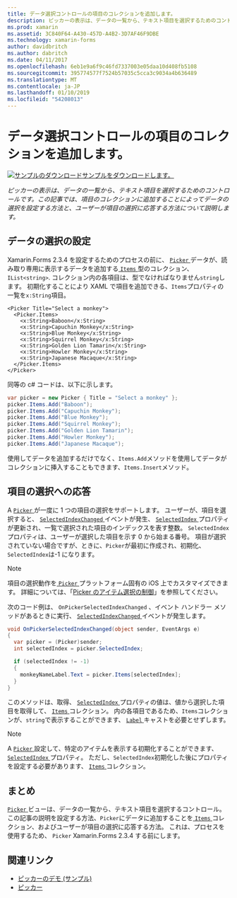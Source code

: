```yaml
---
title: データ選択コントロールの項目のコレクションを追加します。
description: ピッカーの表示は、データの一覧から、テキスト項目を選択するためのコントロールです。 この記事では、項目のコレクションに追加することによってデータの選択を設定する方法と、ユーザーが項目の選択に応答する方法について説明します。
ms.prod: xamarin
ms.assetid: 3C840F64-A430-457D-A4B2-3D7AF46F9DBE
ms.technology: xamarin-forms
author: davidbritch
ms.author: dabritch
ms.date: 04/11/2017
ms.openlocfilehash: 6eb1e9a6f9c46fd7337003e05daa10d408fb5108
ms.sourcegitcommit: 395774577f7524b57035c5cca3c9034a4b636489
ms.translationtype: MT
ms.contentlocale: ja-JP
ms.lasthandoff: 01/10/2019
ms.locfileid: "54208013"
---
```

# <a name="adding-data-to-a-pickers-items-collection"></a>データ選択コントロールの項目のコレクションを追加します。

[![サンプルのダウンロード](~/media/shared/download.png)サンプルをダウンロードします。](https://developer.xamarin.com/samples/xamarin-forms/UserInterface/PickerDemo/)

_ピッカーの表示は、データの一覧から、テキスト項目を選択するためのコントロールです。この記事では、項目のコレクションに追加することによってデータの選択を設定する方法と、ユーザーが項目の選択に応答する方法について説明します。_

## <a name="populating-a-picker-with-data"></a>データの選択の設定

Xamarin.Forms 2.3.4 を設定するためのプロセスの前に、 [ `Picker` ](xref:Xamarin.Forms.Picker)データが、読み取り専用に表示するデータを追加する[ `Items` ](xref:Xamarin.Forms.Picker.Items) 型のコレクション、`IList<string>`. コレクション内の各項目は、型でなければなりません`string`します。 初期化することにより XAML で項目を追加できる、`Items`プロパティの一覧を`x:String`項目。

```xaml
<Picker Title="Select a monkey">
  <Picker.Items>
    <x:String>Baboon</x:String>
    <x:String>Capuchin Monkey</x:String>
    <x:String>Blue Monkey</x:String>
    <x:String>Squirrel Monkey</x:String>
    <x:String>Golden Lion Tamarin</x:String>
    <x:String>Howler Monkey</x:String>
    <x:String>Japanese Macaque</x:String>
  </Picker.Items>
</Picker>
```

同等の c# コードは、以下に示します。

```csharp
var picker = new Picker { Title = "Select a monkey" };
picker.Items.Add("Baboon");
picker.Items.Add("Capuchin Monkey");
picker.Items.Add("Blue Monkey");
picker.Items.Add("Squirrel Monkey");
picker.Items.Add("Golden Lion Tamarin");
picker.Items.Add("Howler Monkey");
picker.Items.Add("Japanese Macaque");
```

使用してデータを追加するだけでなく、`Items.Add`メソッドを使用してデータがコレクションに挿入することもできます、`Items.Insert`メソッド。

## <a name="responding-to-item-selection"></a>項目の選択への応答

A [ `Picker` ](xref:Xamarin.Forms.Picker)が一度に 1 つの項目の選択をサポートします。 ユーザーが、項目を選択すると、 [ `SelectedIndexChanged` ](xref:Xamarin.Forms.Picker.SelectedIndexChanged)イベントが発生、 [ `SelectedIndex` ](xref:Xamarin.Forms.Picker.SelectedIndex)プロパティが更新され、一覧で選択された項目のインデックスを表す整数。 `SelectedIndex`プロパティは、ユーザーが選択した項目を示す 0 から始まる番号。 項目が選択されていない場合ですが、ときに、`Picker`が最初に作成され、初期化、`SelectedIndex`は-1 になります。

> [!NOTE]
> 項目の選択動作を[ `Picker` ](xref:Xamarin.Forms.Picker)プラットフォーム固有の iOS 上でカスタマイズできます。 詳細については、「[Picker のアイテム選択の制御](~/xamarin-forms/platform/ios/picker-selection.md)」を参照してください。

次のコード例は、 `OnPickerSelectedIndexChanged` 、イベント ハンドラー メソッドがあるときに実行、 [ `SelectedIndexChanged` ](xref:Xamarin.Forms.Picker.SelectedIndexChanged)イベントが発生します。

```csharp
void OnPickerSelectedIndexChanged(object sender, EventArgs e)
{
  var picker = (Picker)sender;
  int selectedIndex = picker.SelectedIndex;

  if (selectedIndex != -1)
  {
    monkeyNameLabel.Text = picker.Items[selectedIndex];
  }
}
```

このメソッドは、取得、 [ `SelectedIndex` ](xref:Xamarin.Forms.Picker.SelectedIndex)プロパティの値は、値から選択した項目を取得して、 [ `Items` ](xref:Xamarin.Forms.Picker.Items)コレクション。 内の各項目であるため、`Items`コレクションが、`string`で表示することができます、 [ `Label` ](xref:Xamarin.Forms.Label)キャストを必要とせずします。

> [!NOTE]
> A [ `Picker` ](xref:Xamarin.Forms.Picker)設定して、特定のアイテムを表示する初期化することができます、 [ `SelectedIndex` ](xref:Xamarin.Forms.Picker.SelectedIndex)プロパティ。 ただし、`SelectedIndex`初期化した後にプロパティを設定する必要があります、 [ `Items` ](xref:Xamarin.Forms.Picker.Items)コレクション。

## <a name="summary"></a>まとめ

[ `Picker` ](xref:Xamarin.Forms.Picker)ビューは、データの一覧から、テキスト項目を選択するコントロール。 この記事の説明を設定する方法、`Picker`にデータに追加することを[ `Items` ](xref:Xamarin.Forms.Picker.Items)コレクション、およびユーザーが項目の選択に応答する方法。 これは、プロセスを使用するため、 `Picker` Xamarin.Forms 2.3.4 する前にします。


## <a name="related-links"></a>関連リンク

- [ピッカーのデモ (サンプル)](https://developer.xamarin.com/samples/xamarin-forms/UserInterface/PickerDemo/)
- [ピッカー](xref:Xamarin.Forms.Picker)
